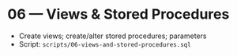 # 06 — Views & Stored Procedures

- Create views; create/alter stored procedures; parameters
- Script: `scripts/06-views-and-stored-procedures.sql`
